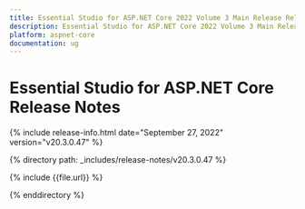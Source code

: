 ```yaml
---
title: Essential Studio for ASP.NET Core 2022 Volume 3 Main Release Release Notes  
description: Essential Studio for ASP.NET Core 2022 Volume 3 Main Release Release Notes  
platform: aspnet-core
documentation: ug
---
```


# Essential Studio for ASP.NET Core  Release Notes  

{% include release-info.html date="September 27, 2022"  version="v20.3.0.47" %} 

{% directory path: _includes/release-notes/v20.3.0.47 %}

{% include {{file.url}} %}

{% enddirectory %}
